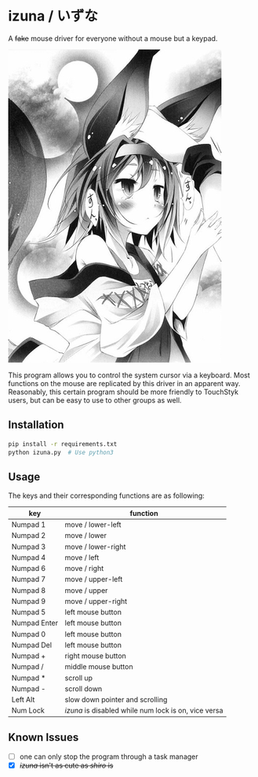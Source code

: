 
# izuna / いずな

A <del>fake</del> mouse driver for everyone without a mouse but a keypad.

![](assets/izuna.jpg)

This program allows you to control the system cursor via a keyboard. Most
functions on the mouse are replicated by this driver in an apparent way.
Reasonably, this certain program should be more friendly to TouchStyk users,
but can be easy to use to other groups as well.

## Installation

```sh
pip install -r requirements.txt
python izuna.py  # Use python3
```

## Usage

The keys and their corresponding functions are as following:

| key          | function                                             |
| ------------ | ---------------------------------------------------- |
| Numpad 1     | move / lower-left                                    |
| Numpad 2     | move / lower                                         |
| Numpad 3     | move / lower-right                                   |
| Numpad 4     | move / left                                          |
| Numpad 6     | move / right                                         |
| Numpad 7     | move / upper-left                                    |
| Numpad 8     | move / upper                                         |
| Numpad 9     | move / upper-right                                   |
| Numpad 5     | left mouse button                                    |
| Numpad Enter | left mouse button                                    |
| Numpad 0     | left mouse button                                    |
| Numpad Del   | left mouse button                                    |
| Numpad +     | right mouse button                                   |
| Numpad /     | middle mouse button                                  |
| Numpad *     | scroll up                                            |
| Numpad -     | scroll down                                          |
| Left Alt     | slow down pointer and scrolling                      |
| Num Lock     | *izuna* is disabled while num lock is on, vice versa |

## Known Issues

-   [ ] one can only stop the program through a task manager
-   [x] <del>*izuna* isn't as cute as *shiro* is</del>
